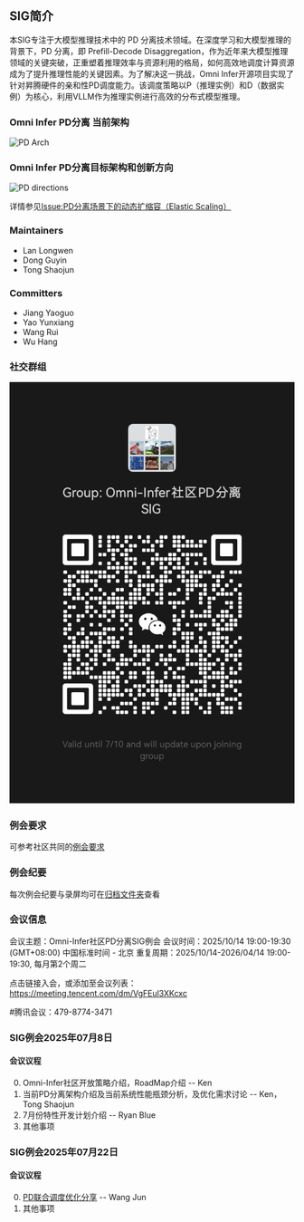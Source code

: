 ## SIG简介

本SIG专注于大模型推理技术中的 PD 分离技术领域。在深度学习和大模型推理的背景下，PD 分离，即 Prefill-Decode Disaggregation，作为近年来大模型推理领域的关键突破，正重塑着推理效率与资源利用的格局，如何高效地调度计算资源成为了提升推理性能的关键因素。为了解决这一挑战，Omni Infer开源项目实现了针对昇腾硬件的亲和性PD调度能力。该调度策略以P（推理实例）和D（数据实例）为核心，利用VLLM作为推理实例进行高效的分布式模型推理。

### Omni Infer PD分离 当前架构
![PD Arch](https://foruda.gitee.com/images/1751597908163756090/9cac0f6d_14535041.png "pd-arch.png")

### Omni Infer PD分离目标架构和创新方向
![PD directions](https://foruda.gitee.com/images/1751597832712790503/81c18c4f_14535041.png "pd-direction.png")

详情参见[Issue:PD分离场景下的动态扩缩容（Elastic Scaling）](https://gitee.com/omniai/omniinfer/issues/ICJXBN?from=project-issue)

### Maintainers

* Lan Longwen
* Dong Guyin
* Tong Shaojun

### Committers

* Jiang Yaoguo
* Yao Yunxiang
* Wang Rui
* Wu Hang

### 社交群组

![image](figures/sig-pd-sep-wechat.jpg)

### 例会要求
可参考社区共同的[例会要求](meetings/sig-meetings-requirement.md)

### 例会纪要
每次例会纪要与录屏均可在[归档文件夹](meetings/sig-pd-seperation)查看


### 会议信息

会议主题：Omni-Infer社区PD分离SIG例会
会议时间：2025/10/14 19:00-19:30 (GMT+08:00) 中国标准时间 - 北京
重复周期：2025/10/14-2026/04/14 19:00-19:30, 每月第2个周二

点击链接入会，或添加至会议列表：
https://meeting.tencent.com/dm/VgFEul3XKcxc

#腾讯会议：479-8774-3471

### SIG例会2025年07月8日

#### 会议议程

0. Omni-Infer社区开放策略介绍，RoadMap介绍 -- Ken
1. 当前PD分离架构介绍及当前系统性能瓶颈分析，及优化需求讨论 -- Ken， Tong Shaojun
2. 7月份特性开发计划介绍 -- Ryan Blue
3. 其他事项

### SIG例会2025年07月22日

#### 会议议程

0. [PD联合调度优化分享](https://gitee.com/omniai/omniinfer/issues/ICO1VS?from=project-issue) -- Wang Jun
1. 其他事项
